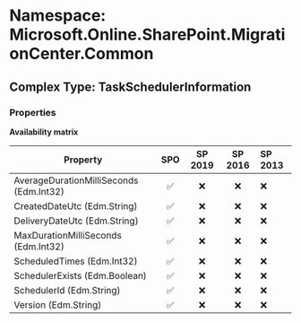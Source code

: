 # Namespace: Microsoft.Online.SharePoint.MigrationCenter.Common

## Complex Type: TaskSchedulerInformation

### Properties

**Availability matrix**

Property | SPO | SP 2019 | SP 2016 | SP 2013
----------|:---:|:-------:|:-------:|:-------
AverageDurationMilliSeconds (Edm.Int32) | ✅ | ❌ | ❌ | ❌
CreatedDateUtc (Edm.String) | ✅ | ❌ | ❌ | ❌
DeliveryDateUtc (Edm.String) | ✅ | ❌ | ❌ | ❌
MaxDurationMilliSeconds (Edm.Int32) | ✅ | ❌ | ❌ | ❌
ScheduledTimes (Edm.Int32) | ✅ | ❌ | ❌ | ❌
SchedulerExists (Edm.Boolean) | ✅ | ❌ | ❌ | ❌
SchedulerId (Edm.String) | ✅ | ❌ | ❌ | ❌
Version (Edm.String) | ✅ | ❌ | ❌ | ❌